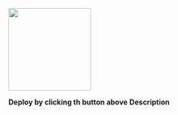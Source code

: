[<img src="http://cdn.gomix.com/2dfb3f8-05ef-4035-a06e-2043962a3a13%2Fremix-button.svg" width="163x">](http://glitch.com/edit/#!/import/gitbub/gitdagray/Mongolian-employees)

**Deploy by clicking th button above**
**Description**
